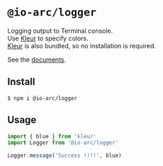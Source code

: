 # `@io-arc/logger`

Logging output to Terminal console.  
Use [Kleur](https://github.com/lukeed/kleur) to specify colors.  
[Kleur](https://github.com/lukeed/kleur) is also bundled, so no installation is required.

See the [documents](https://io-arc.tech/plugins/modules/logger.html).

## Install

```shell
$ npm i @io-arc/logger
```

## Usage

```typescript
import { blue } from 'kleur'
import Logger from '@io-arc/logger'

Logger.message('Success !!!!', blue)
```
